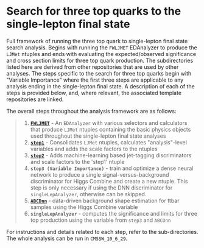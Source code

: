 # Search for three top quarks to the single-lepton final state
Full framework of running the three top quark to single-lepton final state search analysis. Begins with running the `FWLJMET` EDAnalyzer to produce the `LJMet` ntuples and ends with evaluating the expected/observed significance and cross section limits for three top quark production. The subdirectories listed here are derived from other repositories that are used by other analyses. The steps specific to the search for three top quarks begin with "Variable Importance" where the first three steps are applicable to any analysis ending in the single-lepton final state. A description of each of the steps is provided below, and, where relevant, the associated template repositories are linked.

The overall steps throughout the analysis framework are as follows:
> 1. [__`FWLJMET`__](https://github.com/cms-ljmet/FWLJMET/tree/10_6_29_UL) - An `EDAnalyzer` with various selectors and calculators that produce `LJMet` ntuples containing the basic physics objects used throughout the single-lepton final state analyses
> 2. [__`step1`__](https://github.com/daniel-sunyou-li/LJMet-Slimmer-1lepUL/tree/main/step1) - Consolidates `LJMet` ntuples, calculates "analysis"-level variables and adds the scale factors to the ntuples
> 3. [__`step2`__](https://github.com/daniel-sunyou-li/LJMet-Slimmer-1lepUL/tree/main/step2) - Adds machine-learning based jet-tagging discriminators and scale factors to the 'step1' ntuple  
> 4. __`step3 (Variable Importance)`__ - train and optimize a dense neural network to produce a single signal-versus-background discriminator for Higgs Combine and create a new ntuple. This step is only necessary if using the DNN discriminator for `singleLepAnalyzer`, otherwise can be skipped.
> 5. [__`ABCDnn`__](https://github.com/daniel-sunyou-li/ABCDnn) - data-driven background shape estimation for ttbar samples using the Higgs Combine variable 
> 6. __`singleLepAnalyzer`__ - computes the significance and limits for three top production using the variable from `step3` and `ABCDnn` 

For instructions and details related to each step, refer to the sub-directories.  The whole analysis can be run in `CMSSW_10_6_29`.
